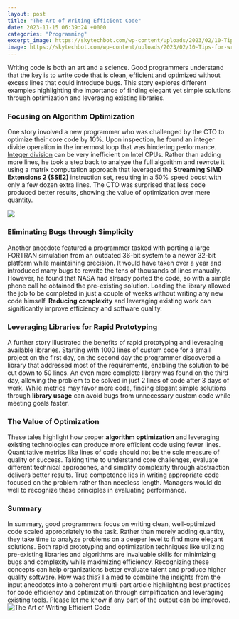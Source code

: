```yaml
---
layout: post
title: "The Art of Writing Efficient Code"
date: 2023-11-15 06:39:24 +0000
categories: "Programming"
excerpt_image: https://skytechbot.com/wp-content/uploads/2023/02/10-Tips-for-writing-clean-and-efficient-PHP-code.png
image: https://skytechbot.com/wp-content/uploads/2023/02/10-Tips-for-writing-clean-and-efficient-PHP-code.png
---
```


Writing code is both an art and a science. Good programmers understand that the key is to write code that is clean, efficient and optimized without excess lines that could introduce bugs. This story explores different examples highlighting the importance of finding elegant yet simple solutions through optimization and leveraging existing libraries.
### Focusing on Algorithm Optimization 
One story involved a new programmer who was challenged by the CTO to optimize their core code by 10%. Upon inspection, he found an integer divide operation in the innermost loop that was hindering performance. [Integer division](https://fistore.mysenprints.com/collection/abernethy) can be very inefficient on Intel CPUs. Rather than adding more lines, he took a step back to analyze the full algorithm and rewrote it using a matrix computation approach that leveraged the **Streaming SIMD Extensions 2 (SSE2)** instruction set, resulting in a 50% speed boost with only a few dozen extra lines. The CTO was surprised that less code produced better results, showing the value of optimization over mere quantity.

![](https://miro.medium.com/max/1400/1*hVvKBDiLjS6QPG0jHGdb8w.png)
### Eliminating Bugs through Simplicity
Another anecdote featured a programmer tasked with porting a large FORTRAN simulation from an outdated 36-bit system to a newer 32-bit platform while maintaining precision. It would have taken over a year and introduced many bugs to rewrite the tens of thousands of lines manually. However, he found that NASA had already ported the code, so with a simple phone call he obtained the pre-existing solution. Loading the library allowed the job to be completed in just a couple of weeks without writing any new code himself. **Reducing complexity** and leveraging existing work can significantly improve efficiency and software quality.
### Leveraging Libraries for Rapid Prototyping
A further story illustrated the benefits of rapid prototyping and leveraging available libraries. Starting with 1000 lines of custom code for a small project on the first day, on the second day the programmer discovered a library that addressed most of the requirements, enabling the solution to be cut down to 50 lines. An even more complete library was found on the third day, allowing the problem to be solved in just 2 lines of code after 3 days of work. While metrics may favor more code, finding elegant simple solutions through **library usage** can avoid bugs from unnecessary custom code while meeting goals faster.
### The Value of Optimization 
These tales highlight how proper **algorithm optimization** and leveraging existing technologies can produce more efficient code using fewer lines. Quantitative metrics like lines of code should not be the sole measure of quality or success. Taking time to understand core challenges, evaluate different technical approaches, and simplify complexity through abstraction delivers better results. True competence lies in writing appropriate code focused on the problem rather than needless length. Managers would do well to recognize these principles in evaluating performance.
### Summary
In summary, good programmers focus on writing clean, well-optimized code scaled appropriately to the task. Rather than merely adding quantity, they take time to analyze problems on a deeper level to find more elegant solutions. Both rapid prototyping and optimization techniques like utilizing pre-existing libraries and algorithms are invaluable skills for minimizing bugs and complexity while maximizing efficiency. Recognizing these concepts can help organizations better evaluate talent and produce higher quality software.
How was this? I aimed to combine the insights from the input anecdotes into a coherent multi-part article highlighting best practices for code efficiency and optimization through simplification and leveraging existing tools. Please let me know if any part of the output can be improved.
![The Art of Writing Efficient Code](https://skytechbot.com/wp-content/uploads/2023/02/10-Tips-for-writing-clean-and-efficient-PHP-code.png)